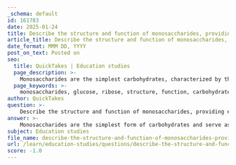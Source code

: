 ```yaml
---
_schema: default
id: 161783
date: 2025-01-24
title: Describe the structure and function of monosaccharides, providing examples such as glucose and ribose.
article_title: Describe the structure and function of monosaccharides, providing examples such as glucose and ribose.
date_format: MMM DD, YYYY
post_on_text: Posted on
seo:
  title: QuickTakes | Education studies
  page_description: >-
    Monosaccharides are the simplest carbohydrates, characterized by their structure and functions including energy production, building blocks for complex sugars, and roles in cell signaling.
  page_keywords: >-
    monosaccharides, glucose, ribose, structure, function, carbohydrates, energy source, cell signaling, building blocks, metabolism, sweet taste, linear form, cyclic form, triodes, tetroses, pentoses, hexoses, cellular respiration, glycogen, RNA, nucleotides, polysaccharides, genetic information
author: QuickTakes
question: >-
    Describe the structure and function of monosaccharides, providing examples such as glucose and ribose.
answer: >-
    Monosaccharides are the simplest form of carbohydrates and serve as fundamental building blocks for more complex sugars. They are characterized by their crystalline structure, solubility in water, and typically sweet taste. The general formula for monosaccharides can be represented as $ C_nH_{2n}O_n $, where $ n $ is typically three or more.\n\n### Structure of Monosaccharides\n\nMonosaccharides can be classified based on the number of carbon atoms they contain:\n\n1. **Trioses**: 3 carbon atoms (e.g., glyceraldehyde)\n2. **Tetroses**: 4 carbon atoms (e.g., erythrose)\n3. **Pentoses**: 5 carbon atoms (e.g., ribose)\n4. **Hexoses**: 6 carbon atoms (e.g., glucose, fructose)\n\nMonosaccharides can exist in linear and cyclic forms. For example, glucose can be represented in a linear form as follows:\n\n$$\n\text{Linear Glucose:} \quad \text{HOCH}_2\text{(CHOH)}_4\text{CHO}\n$$\n\nIn its cyclic form, glucose typically forms a six-membered ring (pyranose) when the aldehyde group reacts with a hydroxyl group:\n\n$$\n\text{Cyclic Glucose:} \quad \text{(Cyclic structure with -OH groups)}\n$$\n\n### Examples of Monosaccharides\n\n1. **Glucose**: \n   - Structure: An aldohexose with an aldehyde group at one end. It is a primary energy source for cells and is rapidly metabolized to provide energy.\n   - Function: Glucose is crucial for cellular respiration and is stored as glycogen in animals for energy mobilization.\n\n2. **Ribose**: \n   - Structure: A pentose sugar with five carbon atoms, containing a hydroxyl group on each carbon except for the carbon that is part of the aldehyde group.\n   - Function: Ribose is a key component of RNA (ribonucleic acid) and is involved in the synthesis of nucleotides, which are essential for genetic information transfer and protein synthesis.\n\n### Functions of Monosaccharides\n\nMonosaccharides play several vital roles in biological systems:\n\n1. **Immediate Energy Source**: They are quickly metabolized to provide energy for cellular processes. For instance, glucose is a primary energy source for cells and is utilized immediately for energy production.\n\n2. **Building Blocks**: Monosaccharides serve as the fundamental building blocks for more complex carbohydrates, such as disaccharides (e.g., sucrose, lactose) and polysaccharides (e.g., starch, glycogen, cellulose). These complex carbohydrates can be used for energy storage or structural purposes.\n\n3. **Cell Signaling**: Monosaccharides can also participate in cell signaling processes by attaching to proteins and lipids on cell membranes, facilitating cell-cell recognition and communication.\n\n4. **Energy Storage**: In animals, excess glucose is converted into glycogen and stored primarily in the liver and muscles, allowing for energy mobilization when needed.\n\nIn summary, monosaccharides like glucose and ribose are essential for energy metabolism, structural integrity, and various biological functions, making them crucial components of living organisms.
subject: Education studies
file_name: describe-the-structure-and-function-of-monosaccharides-providing-examples-such-as-glucose-and-ribose.md
url: /learn/education-studies/questions/describe-the-structure-and-function-of-monosaccharides-providing-examples-such-as-glucose-and-ribose
score: -1.0
---
```


&nbsp;